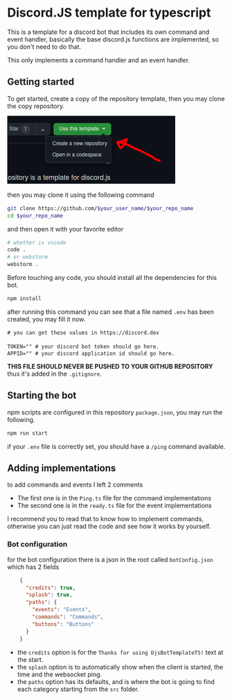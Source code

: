 # Discord.JS template for typescript

This is a template for a discord bot that includes its own command and event handler,
basically the base discord.js functions are implemented, so you don't need to do that.

This only implements a command handler and an event handler.

## Getting started

To get started, create a copy of the repository template, then you may clone the copy repository.

![img.png](external/clone.png)

then you may clone it using the following command

```bash
git clone https://github.com/$your_user_name/$your_repo_name
cd $your_repo_name
```

and then open it with your favorite editor

```bash
# whether is vscode
code .
# or webstorm
webstorm .
```

Before touching any code, you should install all the dependencies for this bot.

```bash
npm install
```

after running this command you can see that a file named `.env` has been created, you may fill it now.

```dotenv
# you can get these values in https://discord.dev

TOKEN="" # your discord bot token should go here.
APPID="" # your discord application id should go here.
```

**THIS FILE SHOULD NEVER BE PUSHED TO YOUR GITHUB REPOSITORY** thus it's added in the `.gitignore`.

## Starting the bot

npm scripts are configured in this repository `package.json`, you may run the following.

```bash
npm run start
```

if your `.env` file is correctly set, you should have a `/ping` command available.

## Adding implementations

to add commands and events I left 2 comments

- The first one is in the `Ping.ts` file for the command implementations
- The second one is in the `ready.ts` file for the event implementations

I recommend you to read that to know how to implement commands, otherwise you can just read the code and see how it works by yourself.

### Bot configuration

for the bot configuration there is a json in the root called `botConfig.json` which has 2 fields

```json
    {
      "credits": true,
      "splash": true,
      "paths": {
        "events": "Events",
        "commands": "Commands",
        "buttons": "Buttons"
      }
    }
```

- the `credits` option is for the `Thanks for using DjsBotTemplateTS!` text at the start.
- the `splash` option is to automatically show when the client is started, the time and the websocket ping.
- the `paths` option has its defaults, and is where the bot is going to find each category starting from the `src` folder.